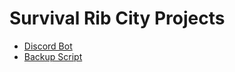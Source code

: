 # Survival Rib City Projects

* [Discord Bot](https://github.com/hunterparks/city-rib-survival/tree/master/bot/discord)
* [Backup Script](https://github.com/hunterparks/city-rib-survival/tree/master/script/backup)